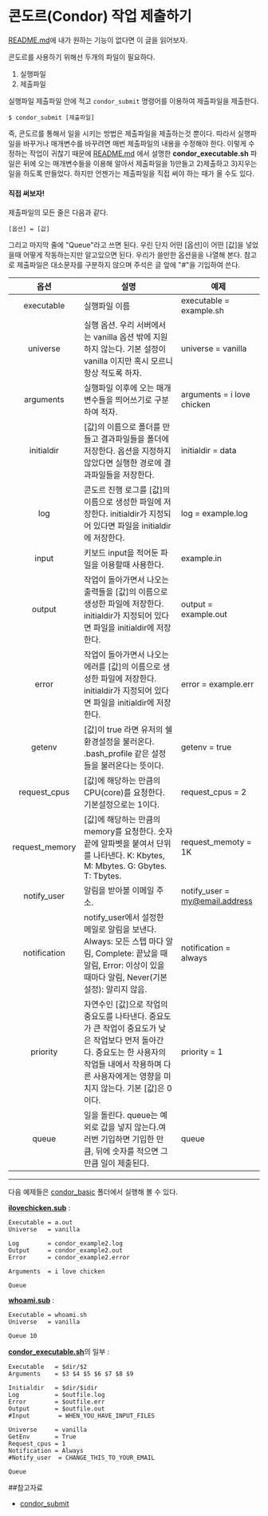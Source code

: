 # 콘도르(Condor) 작업 제출하기

[README.md](https://github.com/KUNPL/condor/blob/master/README.md)에 내가 원하는 기능이 없다면 이 글을 읽어보자.

콘도르를 사용하기 위해선 두개의 파일이 필요하다.

1. 실행파일
1. 제출파일

실행파일 제출파일 안에 적고 `condor_submit` 명령어를 이용하여 제출파일을 제출한다.

    $ condor_submit [제출파일]
  
즉, 콘도르를 통해서 일을 시키는 방법은 제출파일을 제출하는것 뿐이다. 따라서 실행파일을 바꾸거나 매개변수를 바꾸려면 매번 제출파일의 내용을 수정해야 한다. 이렇게 수정하는 작업이 귀찮기 때문에 [README.md](https://github.com/KUNPL/condor/blob/master/README.md) 에서 설명한 **condor_executable.sh** 파일은 뒤에 오는 매개변수들을 이용해 알아서 제출파일을 1)만들고 2)제출하고 3)지우는 일을 하도록 만들었다. 하지만 언젠가는 제출파일을 직접 써야 하는 때가 올 수도 있다.

#### 직접 써보자!

제출파일의 모든 줄은 다음과 같다.

    [옵션] = [값]

그리고 마지막 줄에 "Queue"라고 쓰면 된다. 우린 단지 어떤 [옵션]이 어떤 [값]을 넣었을때 어떻게 작동하는지만 알고있으면 된다. 우리가 쓸만한 옵션을을 나열해 본다. 참고로 제출파일은 대소문자를 구분하지 않으며 주석은 글 앞에 "#"을 기입하여 쓴다.

|옵션|설명|예제|
|:--:|----|----|
|executable|실행파일 이름|executable = example.sh|
|universe|실행 옵션. 우리 서버에서는 vanilla 옵션 밖에 지원하지 않는다. 기본 설정이 vanilla 이지만 혹시 모르니 항상 적도록 하자.|universe = vanilla|
|arguments|실행파일 이후에 오는 매개변수들을 띄어쓰기로 구분하여 적자.|arguments = i love chicken|
|initialdir|[값]의 이름으로 폴더를 만들고 결과파일들을 폴더에 저장한다. 옵션을 지정하지 않았다면 실행한 경로에 결과파일들을 저장한다.| initialdir = data |
|log|콘도르 진행 로그를 [값]의 이름으로 생성한 파일에 저장한다. initialdir가 지정되어 있다면 파일을 initialdir에 저장한다.|log = example.log|
|input|키보드 input을 적어둔 파일을 이용할때 사용한다.|example.in| 
|output|작업이 돌아가면서 나오는 출력들을 [값]의 이름으로 생성한 파일에 저장한다. initialdir가 지정되어 있다면 파일을 initialdir에 저장한다.|output = example.out|
|error|작업이 돌아가면서 나오는 에러를 [값]의 이름으로 생성한 파일에 저장한다. initialdir가 지정되어 있다면 파일을 initialdir에 저장한다.|error = example.err|
|getenv|[값]이 true 라면 유저의 쉘 환경설정을 불러온다. .bash_profile 같은 설정들을 불러온다는 뜻이다.|getenv = true|
|request_cpus|[값]에 해당하는 만큼의 CPU(core)를 요청한다. 기본설정으로는 1이다.|request_cpus = 2|
|request_memory|[값]에 해당하는 만큼의 memory를 요청한다. 숫자 끝에 알파벳을 붙여서 단위를 나타낸다. K: Kbytes, M: Mbytes. G: Gbytes. T: Tbytes.|request_memoty = 1K|
|notify_user|알림을 받아볼 이메일 주소.|notify_user = my@email.address|
|notification|notify_user에서 설정한 메일로 알림을 보낸다. Always: 모든 스텝 마다 알림, Complete: 끝났을 때 알림, Error: 이상이 있을 때마다 알림, Never(기본설정): 알리지 않음.|notification = always|
|priority|자연수인 [값]으로 작업의 중요도를 나타낸다. 중요도가 큰 작업이 중요도가 낮은 작업보다 먼저 돌아간다. 중요도는 한 사용자의 작업들 내에서 작용하며 다른 사용자에게는 영향을 미치지 않는다. 기본 [값]은 0이다.|priority = 1|
|queue|일을 돌린다. queue는 예외로 값을 넣지 않는다.여러번 기입하면 기입한 만큼, 뒤에 숫자를 적으면 그만큼 일이 제출된다. |queue|

***

다음 예제들은 [condor_basic](https://github.com/KUNPL/condor/tree/master/condor_basic) 폴더에서 실행해 볼 수 있다.

[**ilovechicken.sub**](https://github.com/KUNPL/condor/blob/master/condor_basic/ilovechicken.sub) :

    Executable = a.out
    Universe   = vanilla

    Log        = condor_example2.log
    Output     = condor_example2.out
    Error      = condor_example2.error

    Arguments  = i love chicken

    Queue

[**whoami.sub**](https://github.com/KUNPL/condor/blob/master/condor_basic/whoami.sub) :

    Executable = whoami.sh
    Universe   = vanilla

    Queue 10

[**condor_executable.sh**](https://github.com/KUNPL/condor/blob/master/run_executable/condor_executable.sh)의 일부 :

    Executable   = $dir/$2
    Arguments    = $3 $4 $5 $6 $7 $8 $9

    Initialdir   = $dir/$idir
    Log          = $outfile.log
    Error        = $outfile.err
    Output       = $outfile.out
    #Input        = WHEN_YOU_HAVE_INPUT_FILES

    Universe     = vanilla
    GetEnv       = True
    Request_cpus = 1
    Notification = Always
    #Notify_user  = CHANGE_THIS_TO_YOUR_EMAIL

    Queue

##참고자료
+ [condor_submit](http://research.cs.wisc.edu/htcondor/manual/v8.0/condor_submit.html)
